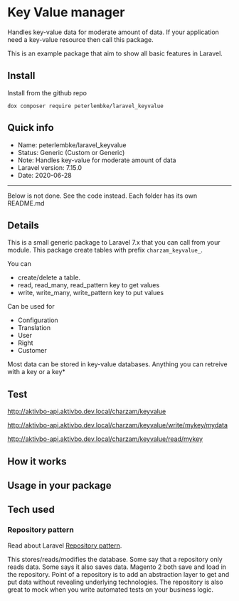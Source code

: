 # Key Value manager
Handles key-value data for moderate amount of data.
If your application need a key-value resource then call this package.

This is an example package that aim to show all basic features in Laravel.

## Install

Install from the github repo
```
dox composer require peterlembke/laravel_keyvalue
```

## Quick info
- Name: peterlembke/laravel_keyvalue
- Status: Generic (Custom or Generic)
- Note: Handles key-value for moderate amount of data
- Laravel version: 7.15.0
- Date: 2020-06-28

---

Below is not done. See the code instead. Each folder has its own README.md


## Details
This is a small generic package to Laravel 7.x that you can call from your module.
This package create tables with prefix `charzam_keyvalue_`.

You can
* create/delete a table.
* read, read_many, read_pattern key to get values
* write, write_many, write_pattern key to put values

Can be used for
* Configuration
* Translation
* User
* Right
* Customer

Most data can be stored in key-value databases.
Anything you can retreive with a key or a key*

## Test

http://aktivbo-api.aktivbo.dev.local/charzam/keyvalue

http://aktivbo-api.aktivbo.dev.local/charzam/keyvalue/write/mykey/mydata

http://aktivbo-api.aktivbo.dev.local/charzam/keyvalue/read/mykey

## How it works



## Usage in your package

## Tech used

### Repository pattern
Read about Laravel [Repository pattern](https://www.larashout.com/how-to-use-repository-pattern-in-laravel).

This stores/reads/modifies the database.
Some say that a repository only reads data. Some says it also saves data. Magento 2 both save and load in the repository.
Point of a repository is to add an abstraction layer to get and put data without revealing underlying technologies.
The repository is also great to mock when you write automated tests on your business logic.
